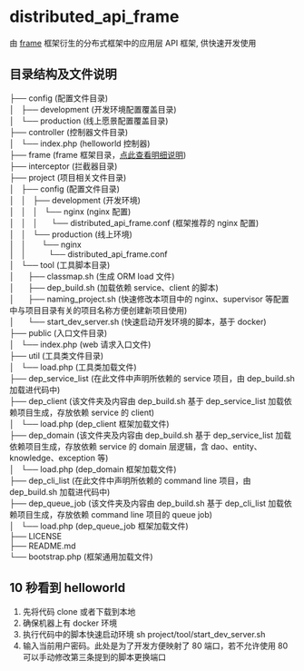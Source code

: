 # distributed_api_frame
由 [frame](https://github.com/smarty-kiki/frame#frame) 框架衍生的分布式框架中的应用层 API 框架, 供快速开发使用

## 目录结构及文件说明

├── config (配置文件目录)  
│   ├── development (开发环境配置覆盖目录)                               
│   └── production (线上愿景配置覆盖目录)  
├── controller (控制器文件目录)  
│   └── index.php (helloworld 控制器)  
├── frame (frame 框架目录，[点此查看明细说明](https://github.com/smarty-kiki/frame#目录结果及文件说明))   
├── interceptor (拦截器目录)  
├── project (项目相关文件目录)  
│   ├── config (配置文件目录)  
│   │   ├── development (开发环境)  
│   │   │   └── nginx (nginx 配置)  
│   │   │       └── distributed_api_frame.conf (框架推荐的 nginx 配置)  
│   │   └── production (线上环境)  
│   │       └── nginx  
│   │           └── distributed_api_frame.conf  
│   └── tool (工具脚本目录)  
│       ├── classmap.sh (生成 ORM load 文件)  
│       ├── dep_build.sh (加载依赖 service、client 的脚本)  
│       ├── naming_project.sh (快速修改本项目中的 nginx、supervisor 等配置中与项目目录有关的项目名称方便创建新项目使用)  
│       └── start_dev_server.sh (快速启动开发环境的脚本，基于 docker)  
├── public (入口文件目录)  
│   └── index.php (web 请求入口文件)  
├── util (工具类文件目录)  
│   └── load.php (工具类加载文件)  
├── dep_service_list (在此文件中声明所依赖的 service 项目，由 dep_build.sh 加载进代码中)  
├── dep_client (该文件夹及内容由 dep_build.sh 基于 dep_service_list 加载依赖项目生成，存放依赖 service 的 client)  
│   └── load.php (dep_client 框架加载文件)  
├── dep_domain (该文件夹及内容由 dep_build.sh 基于 dep_service_list 加载依赖项目生成，存放依赖 service 的 domain 层逻辑，含 dao、entity、knowledge、exception 等)  
│   └── load.php (dep_domain 框架加载文件)  
├── dep_cli_list (在此文件中声明所依赖的 command line 项目，由 dep_build.sh 加载进代码中)  
├── dep_queue_job (该文件夹及内容由 dep_build.sh 基于 dep_cli_list 加载依赖项目生成，存放依赖 command line 项目的 queue job)  
│   └── load.php (dep_queue_job 框架加载文件)  
├── LICENSE  
├── README.md  
└── bootstrap.php (框架通用加载文件)  
  
## 10 秒看到 helloworld
  
1. 先将代码 clone 或者下载到本地
2. 确保机器上有 docker 环境
3. 执行代码中的脚本快速启动环境 sh project/tool/start_dev_server.sh  
4. 输入当前用户密码。此处是为了开发方便映射了 80 端口，若不允许使用 80 可以手动修改第三条提到的脚本更换端口

